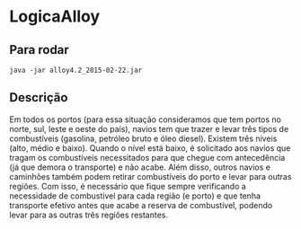 # LogicaAlloy

## Para rodar
`java -jar alloy4.2_2015-02-22.jar`

## Descrição
Em todos os portos (para essa situação consideramos que tem portos no norte, sul, leste e oeste do país), navios tem que trazer e levar três tipos de combustíveis (gasolina, petróleo bruto e  óleo diesel). Existem três níveis (alto, médio e baixo). Quando o nível está baixo, é solicitado aos navios que tragam os combustíveis necessitados para que chegue com antecedência (já que demora o transporte) e não acabe. Além disso, outros navios e caminhões também podem retirar combustíveis do porto e levar para outras regiões. Com isso, é necessário que fique sempre verificando a necessidade de combustivel para cada região (e porto) e que tenha transporte efetivo antes que acabe a reserva de combustível, podendo levar para as outras três regiões restantes.
